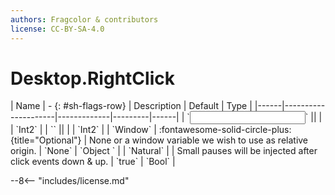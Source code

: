 ```yaml
---
authors: Fragcolor & contributors
license: CC-BY-SA-4.0
---
```



# Desktop.RightClick

<div class="sh-parameters" markdown="1">
| Name | - {: #sh-flags-row} | Description | Default | Type |
|------|---------------------|-------------|---------|------|
| `<input>` || | | `Int2` |
| `<output>` || | | `Int2` |
| `Window` | :fontawesome-solid-circle-plus:{title="Optional"}  | None or a window variable we wish to use as relative origin. | `None` | `Object ` |
| `Natural` |  | Small pauses will be injected after click events down & up. | `true` | `Bool` |

</div>



--8<-- "includes/license.md"
